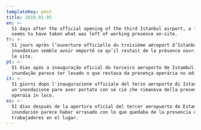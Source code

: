 ```yaml
---
templateKey: post
title: 2019.01.05
en: >-
  51 days after the official opening of the third Istanbul airport, a flood
  seems to have taken what was left of working presence on-site.
fr: >-
  51 jours après l’ouverture officielle du troisième aéroport d’Istanbul, une
  inondation semble avoir emporté ce qu’il restait de la présence ouvrière sur
  le site.
pt: >-
  51 dias após a inauguração oficial do terceiro aeroporto de Istambul, uma
  inundação parece ter levado o que restava da presença operária no edifício.
it: >-
  51 giorni dopo l'inaugurazione ufficiale del terzo aeroporto di Istanbul,
  un'inondazione pare aver portato con sé ciò che rimaneva della presenza
  operaia in loco.
es: >-
  51 días después de la apertura oficial del tercer aeropuerto de Estambul, una
  inundación parece haber arrasado con lo que quedaba de la presencia de los
  trabajadores en el lugar.
---
```


